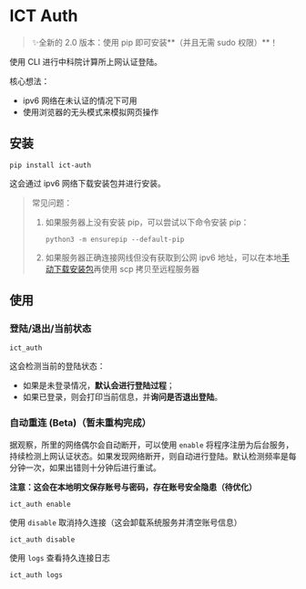 # ICT Auth

> ✨全新的 2.0 版本：使用 pip 即可安装**（并且无需 sudo 权限）**！

使用 CLI 进行中科院计算所上网认证登陆。

核心想法：

- ipv6 网络在未认证的情况下可用
- 使用浏览器的无头模式来模拟网页操作

## 安装

```
pip install ict-auth
```

这会通过 ipv6 网络下载安装包并进行安装。

> 常见问题：
>
> 1. 如果服务器上没有安装 pip，可以尝试以下命令安装 pip：
>
>    ```
>    python3 -m ensurepip --default-pip
>    ```
>
> 2. 如果服务器正确连接网线但没有获取到公网 ipv6 地址，可以在本地[手动下载安装包]()再使用 scp 拷贝至远程服务器

## 使用

### 登陆/退出/当前状态

```
ict_auth
```

这会检测当前的登陆状态：

- 如果是未登录情况，**默认会进行登陆过程**；
- 如果已登录，则会打印当前信息，并**询问是否退出登陆**。

### 自动重连 (Beta)（暂未重构完成）

据观察，所里的网络偶尔会自动断开，可以使用 `enable` 将程序注册为后台服务，持续检测上网认证状态。如果发现网络断开，则自动进行登陆。默认检测频率是每分钟一次，如果出错则十分钟后进行重试。

**注意：这会在本地明文保存账号与密码，存在账号安全隐患（待优化）**

```
ict_auth enable
```

使用 `disable` 取消持久连接（这会卸载系统服务并清空账号信息）

```
ict_auth disable
```

使用 `logs` 查看持久连接日志

```
ict_auth logs
```

